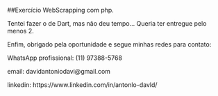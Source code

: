 ##Exercício WebScrapping com php.

Tentei fazer o de Dart, mas não deu tempo... Queria ter entregue pelo menos 2.

Enfim, obrigado pela oportunidade e segue minhas redes para contato:


<p>WhatsApp profissional: (11) 97388-5768</p>
<p></p>email: davidantoniodavi@gmail.com</P>
<p>linkedin: https://www.linkedin.com/in/antonlo-davld/</P>
